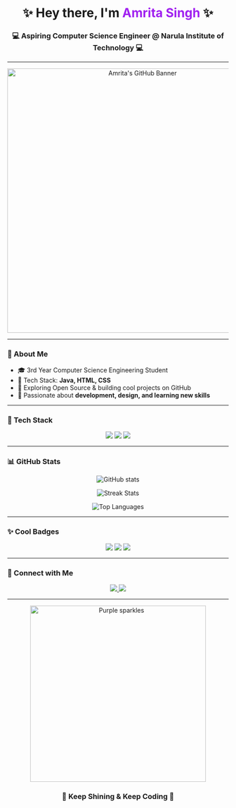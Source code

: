 <!-- Profile Header -->
<h1 align="center">✨ Hey there, I'm <span style="color: #a020f0;">Amrita Singh</span> ✨</h1>
<h3 align="center">💻 Aspiring Computer Science Engineer @ Narula Institute of Technology 💻</h3>

---

<!-- Banner Image -->
<p align="center">
  <img src="https://th.bing.com/th/id/OIP.b36SHXXz74uWuV8GInfYcgHaEJ?w=303&h=180&c=7&r=0&o=5&dpr=1.3&pid=1.7" width="600" alt="Amrita's GitHub Banner"/>
</p>

---

### 🌌 About Me
- 🎓 3rd Year Computer Science Engineering Student  
- 💜 Tech Stack: **Java, HTML, CSS**  
- 🚀 Exploring Open Source & building cool projects on GitHub  
- 🌟 Passionate about **development, design, and learning new skills**  

---

### 🔮 Tech Stack
<p align="center">
  <img src="https://img.shields.io/badge/Java-8B00FF?style=for-the-badge&logo=java&logoColor=white" />
  <img src="https://img.shields.io/badge/HTML5-9932CC?style=for-the-badge&logo=html5&logoColor=white" />
  <img src="https://img.shields.io/badge/CSS3-BA55D3?style=for-the-badge&logo=css3&logoColor=white" />
</p>

---

### 📊 GitHub Stats
<p align="center">
  <img src="https://github-readme-stats.vercel.app/api?username=AmritaSingh3010&show_icons=true&theme=tokyonight&hide_border=true&title_color=ba55d3&icon_color=dda0dd" alt="GitHub stats" />
</p>

<p align="center">
  <img src="https://github-readme-streak-stats.herokuapp.com/?user=AmritaSingh3010&theme=tokyonight&hide_border=true&ring=ba55d3&fire=dda0dd" alt="Streak Stats" />
</p>

<p align="center">
  <img src="https://github-readme-stats.vercel.app/api/top-langs/?username=AmritaSingh3010&layout=compact&theme=tokyonight&hide_border=true&title_color=ba55d3" alt="Top Languages"/>
</p>

---

### ✨ Cool Badges
<p align="center">
  <img src="https://forthebadge.com/images/badges/made-with-love.svg" />
  <img src="https://forthebadge.com/images/badges/powered-by-coffee.svg" />
  <img src="https://forthebadge.com/images/badges/contains-cat-gifs.svg" />
</p>

---

### 🌠 Connect with Me
<p align="center">
  <a href="https://www.linkedin.com/in/amrita-singh-94697a293/" target="_blank">
    <img src="https://img.shields.io/badge/LinkedIn-DA70D6?style=for-the-badge&logo=linkedin&logoColor=white"/>
  </a>
  <a href="mailto:your_email@gmail.com">
    <img src="https://img.shields.io/badge/Gmail-9932CC?style=for-the-badge&logo=gmail&logoColor=white"/>
  </a>
</p>

---

<p align="center">
  <img src="https://i.imgur.com/LyHic3i.gif" width="400" alt="Purple sparkles" />
</p>

<h3 align="center">💜 Keep Shining & Keep Coding 💜</h3>

